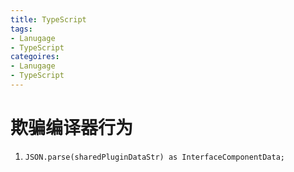 ```yaml
---
title: TypeScript
tags:
- Lanugage
- TypeScript
categoires:
- Lanugage
- TypeScript
---
```

# 欺骗编译器行为
1. `JSON.parse(sharedPluginDataStr) as InterfaceComponentData;`